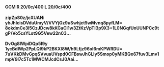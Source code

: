 #### GCM R 20/0c/400 L 20/0c/400
**zipZpS0z/jcXUANi**<br/>**yhJhIcisDVduUmyV/VVYjGz9uSwhjct5wMvnq8pyfLM=**<br/>**8okdmCe3I5CzJDcw8kKGaCI1w3ZtKzVpTI3p9X3+1L0NGqfUnUUNPCc9tgP/Vo5csYLot9G5Vew22n03...**<br/><br/>
**DvOg8IWpiDQp5I9y**<br/>**1ycBdIWp2PpLQI9kP2BKXI8W/h9Lfjz96oI6mKPWRDU=**<br/>**7uVKkDMvGpqSVvuaUVspd0CFBswJhGLly5Smop0yMKBQo67fuv3Lmv1mpV9I7c5Tc1MWCMJcdCsJ0Aai...**